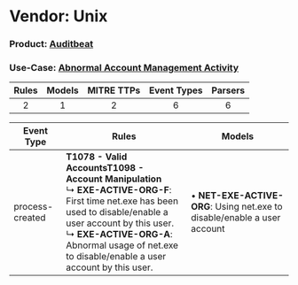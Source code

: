 Vendor: Unix
============
### Product: [Auditbeat](../ds_unix_auditbeat.md)
### Use-Case: [Abnormal Account Management Activity](../../../../UseCases/uc_abnormal_account_management_activity.md)

| Rules | Models | MITRE TTPs | Event Types | Parsers |
|:-----:|:------:|:----------:|:-----------:|:-------:|
|   2   |   1    |     2      |      6      |    6    |

| Event Type      | Rules                                                                                                                                                                                                                                                                                   | Models                                                                       |
| --------------- | --------------------------------------------------------------------------------------------------------------------------------------------------------------------------------------------------------------------------------------------------------------------------------------- | ---------------------------------------------------------------------------- |
| process-created | <b>T1078 - Valid Accounts</b><b>T1098 - Account Manipulation</b><br> ↳ <b>EXE-ACTIVE-ORG-F</b>: First time net.exe has been used to disable/enable a user account by this user.<br> ↳ <b>EXE-ACTIVE-ORG-A</b>: Abnormal usage of net.exe to disable/enable a user account by this user. |  • <b>NET-EXE-ACTIVE-ORG</b>: Using net.exe to disable/enable a user account |